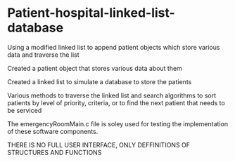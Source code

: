 # Patient-hospital-linked-list-database
Using a modified linked list to append patient objects which store various data and traverse the list


Created a patient object that stores various data about them

Created a linked list to simulate a database to store the patients

Various methods to traverse the linked list and search algorithms to sort patients by level of priority, criteria, or to find the next patient that needs to be serviced

The emergencyRoomMain.c file is soley used for testing the implementation of these software components. 

THERE IS NO FULL USER INTERFACE, ONLY DEFFINITIONS OF STRUCTURES AND FUNCTIONS












